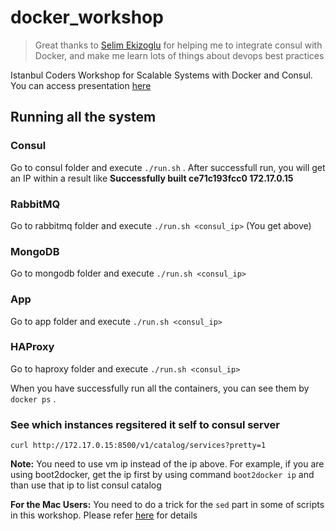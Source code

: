 # docker_workshop

> Great thanks to [Selim Ekizoglu](https://github.com/selimekizoglu) for helping me to integrate consul with Docker, and make me learn lots of things about devops best practices

Istanbul Coders Workshop for Scalable Systems with Docker and Consul. You can access presentation [here](https://docs.google.com/presentation/d/1Y0ESRVkZhS87CTHzTEdBL86jUsfvYPydEf2-uBLmFSU/edit?usp=sharing)

## Running all the system
### Consul
Go to consul folder and execute `./run.sh` . After successfull run, you will get an IP within a result like 
**Successfully built ce71c193fcc0
172.17.0.15**

### RabbitMQ
Go to rabbitmq folder and execute `./run.sh <consul_ip>` (You get above)

### MongoDB
Go to mongodb folder and execute `./run.sh <consul_ip>`

### App
Go to app folder and execute `./run.sh <consul_ip>`

### HAProxy
Go to haproxy folder and execute `./run.sh <consul_ip>`

When you have successfully run all the containers, you can see them by `docker ps` .

### See which instances regsitered it self to consul server

`curl http://172.17.0.15:8500/v1/catalog/services?pretty=1`

**Note:** You need to use vm ip instead of the ip above. For example, if you are using boot2docker, get the ip first by using command `boot2docker ip` and than use that ip to list consul catalog

**For the Mac Users:** You need to do a trick for the `sed` part in some of scripts in this workshop. Please refer [here](https://github.com/huseyinbabal/docker_workshop/issues/1) for details

